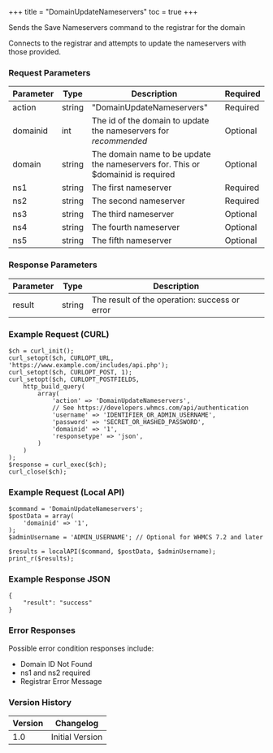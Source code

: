 +++
title = "DomainUpdateNameservers"
toc = true
+++

Sends the Save Nameservers command to the registrar for the domain

Connects to the registrar and attempts to update the nameservers with those provided.

### Request Parameters

| Parameter | Type | Description | Required |
| --------- | ---- | ----------- | -------- |
| action | string | "DomainUpdateNameservers" | Required |
| domainid | int | The id of the domain to update the nameservers for *recommended* | Optional |
| domain | string | The domain name to be update the nameservers for. This or $domainid is required | Optional |
| ns1 | string | The first nameserver | Required |
| ns2 | string | The second nameserver | Required |
| ns3 | string | The third nameserver | Optional |
| ns4 | string | The fourth nameserver | Optional |
| ns5 | string | The fifth nameserver | Optional |

### Response Parameters

| Parameter | Type | Description |
| --------- | ---- | ----------- |
| result | string | The result of the operation: success or error |


### Example Request (CURL)

```
$ch = curl_init();
curl_setopt($ch, CURLOPT_URL, 'https://www.example.com/includes/api.php');
curl_setopt($ch, CURLOPT_POST, 1);
curl_setopt($ch, CURLOPT_POSTFIELDS,
    http_build_query(
        array(
            'action' => 'DomainUpdateNameservers',
            // See https://developers.whmcs.com/api/authentication
            'username' => 'IDENTIFIER_OR_ADMIN_USERNAME',
            'password' => 'SECRET_OR_HASHED_PASSWORD',
            'domainid' => '1',
            'responsetype' => 'json',
        )
    )
);
$response = curl_exec($ch);
curl_close($ch);
```


### Example Request (Local API)

```
$command = 'DomainUpdateNameservers';
$postData = array(
    'domainid' => '1',
);
$adminUsername = 'ADMIN_USERNAME'; // Optional for WHMCS 7.2 and later

$results = localAPI($command, $postData, $adminUsername);
print_r($results);
```


### Example Response JSON

```
{
    "result": "success"
}
```


### Error Responses

Possible error condition responses include:

* Domain ID Not Found
* ns1 and ns2 required
* Registrar Error Message


### Version History

| Version | Changelog |
| ------- | --------- |
| 1.0 | Initial Version |
